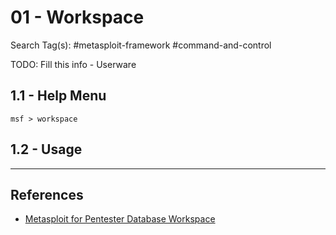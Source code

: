 # 01 - Workspace

Search Tag(s): #metasploit-framework #command-and-control

TODO: Fill this info - Userware
## 1.1 - Help Menu

`msf > workspace`

## 1.2 - Usage

---
## References

- [Metasploit for Pentester Database Workspace](https://www.hackingarticles.in/metasploit-for-pentester-database-workspace/)